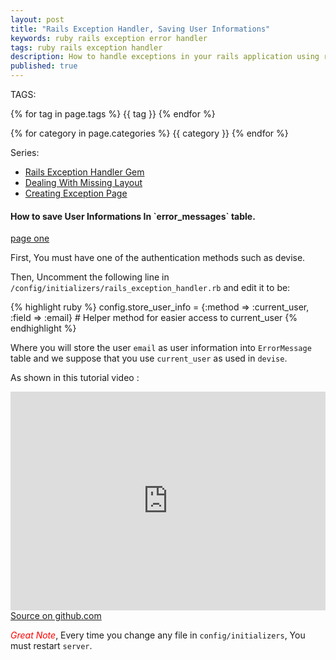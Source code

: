 ```yaml
---
layout: post
title: "Rails Exception Handler, Saving User Informations"
keywords: ruby rails exception error handler
tags: ruby rails exception handler
description: How to handle exceptions in your rails application using rails exception handler gem, step by step tutorial guide.
published: true
---
```


TAGS:
   
   {% for tag in page.tags %} {{ tag }} {% endfor %}

   {% for category in page.categories %} {{ category }} {% endfor %}

   Series:

 <ul>
 	<li><a href="/2016/04/22/Rails_Exception_Handler_complete_example_part1.html">Rails Exception Handler Gem</a></li>
   <li><a href="/2016/04/22/Rails_Exception_Handler_complete_example_part2.html">Dealing With Missing Layout</a></li>
   <li><a href="/2016/04/22/Rails_Exception_Handler_complete_example_part3.html">Creating Exception Page</a></li>
   
 </ul>

<h4>How to save User Informations In `error_messages` table.</h4>

<a href="/2016/04/22/Rails_Exception_Handler_complete_example_part4.html">page one</a>
   <a href=""></a>
   <a href=""></a>


First, You must have one of the authentication methods such as devise.

Then, Uncomment the following line in `/config/initializers/rails_exception_handler.rb` and edit it to be:

{% highlight ruby %}
  config.store_user_info = {:method => :current_user, :field => :email} # Helper method for easier access to current_user
{% endhighlight %}

Where you will store the user `email` as user information into `ErrorMessage` table and we suppose that you use `current_user` as used in `devise`.

As shown in this tutorial video :

<iframe width="100%" height="350" src="https://www.youtube.com/embed/VZ5adC3Yi3E" frameborder="0" allowfullscreen></iframe>

<br>
<a target="_blank" href="https://github.com/mamdouh-abbas/exception_handler" title="source on github">Source on github.com</a>

<i style="color:red;">Great Note</i>, Every time you change any file in `config/initializers`, You must restart `server`.
